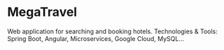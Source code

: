 # MegaTravel

Web application for searching and booking hotels.
Technologies & Tools: Spring Boot, Angular, Microservices, Google Cloud, MySQL...
